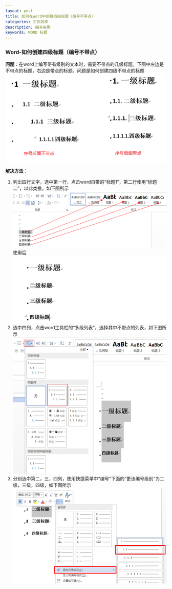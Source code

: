 ```yaml
---
layout: post
title: 如何在word中创建四级标题（编号不带点）
categories: 工作效率
description: 编写用例
keywords: WORD 标题
---
```


### Word-如何创建四级标题（编号不带点）
**问题**：在word上编写带有级别的文本时，需要不带点的几级标题。下图中左边是不带点的标题，右边是带点的标题。问题是如何创建四级不带点的标题
![2015-5-22-word6](/images/2015-5-22-word6.png)


**解决方法**：
1. 列出四行文字，选中第一行，点击word自带的“标题1”，第二行使用“标题二”，以此类推，如下图所示
![2015-5-22-word1](/images/2015-5-22-word1.png)
使用后
![2015-5-22-word2](/images/2015-5-22-word2.png)
2. 选中四列，点击word工具栏的“多级列表”，选择其中不带点的列表，如下图所示
![2015-5-22-word3](/images/2015-5-22-word3.png)
3. 分别选中第二，三，四列，使用快捷菜单中“编号”下面的“更该编号级别”为二级，三级，四级，如下图所示
![2015-5-22-word4](/images/2015-5-22-word4.png)






